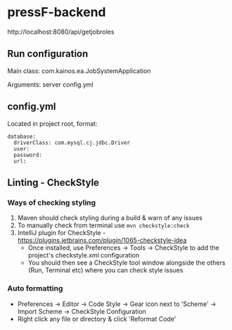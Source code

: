 # pressF-backend

http://localhost:8080/api/getjobroles

## Run configuration

Main class: com.kainos.ea.JobSystemApplication 

Arguments: server config.yml

## config.yml

Located in project root, format:

```
database:
  driverClass: com.mysql.cj.jdbc.Driver
  user: 
  password: 
  url:
```

## Linting - CheckStyle

### Ways of checking styling

1. Maven should check styling during a build & warn of any issues
2. To manually check from terminal use `mvn checkstyle:check`
3. IntelliJ plugin for CheckStyle - https://plugins.jetbrains.com/plugin/1065-checkstyle-idea
   - Once installed, use Preferences -> Tools -> CheckStyle to add the project's checkstyle.xml configuration
   - You should then see a CheckStyle tool window alongside the others (Run, Terminal etc) where you can check style issues

### Auto formatting
- Preferences -> Editor -> Code Style -> Gear icon next to 'Scheme' -> Import Scheme -> CheckStyle Configuration
- Right click any file or directory & click 'Reformat Code'